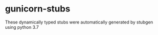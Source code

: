 # gunicorn-stubs
These dynamically typed stubs were automatically generated by stubgen using python 3.7